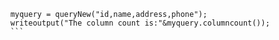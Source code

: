
```luceescript+trycf
 	myquery = queryNew("id,name,address,phone");
    writeoutput("The column count is:"&myquery.columncount());
    ```